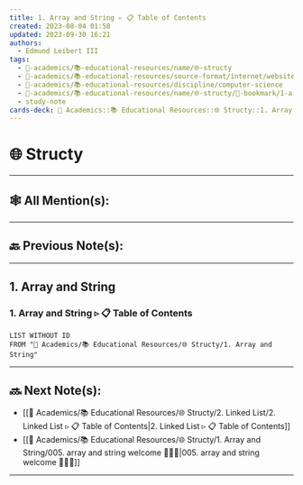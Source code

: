 ```yaml
---
title: 1. Array and String ▹ 📋 Table of Contents
created: 2023-08-04 01:58
updated: 2023-09-30 16:21
authors:
  - Edmund Leibert III
tags:
  - 🔴-academics/📚-educational-resources/name/🌐-structy
  - 🔴-academics/📚-educational-resources/source-format/internet/website
  - 🔴-academics/📚-educational-resources/discipline/computer-science
  - 🔴-academics/📚-educational-resources/name/🌐-structy/🔖-bookmark/1-array-and-string/1-array-and-string-▹-📋-table-of-contents
  - study-note
cards-deck: 🔴 Academics::📚 Educational Resources::🌐 Structy::1. Array and String ▹ 1. Array and String ▹ 📋 Table of Contents
---
```


# 🌐 Structy

---

## 🕸️ All Mention(s): 

---

## 🔙 Previous Note(s):

---

## 1. Array and String


### 1. Array and String ▹ 📋 **Table of Contents**

```dataview
LIST WITHOUT ID
FROM "🔴 Academics/📚 Educational Resources/🌐 Structy/1. Array and String"
```


---

## 🔜 Next Note(s):
- [[🔴 Academics/📚 Educational Resources/🌐 Structy/2. Linked List/2. Linked List ▹ 📋 Table of Contents|2. Linked List ▹ 📋 Table of Contents]]
- [[🔴 Academics/📚 Educational Resources/🌐 Structy/1. Array and String/005. array and string welcome 👨🏻‍🏫|005. array and string welcome 👨🏻‍🏫]]

---
